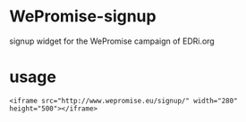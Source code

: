 WePromise-signup
================

signup widget for the WePromise campaign of EDRi.org


# usage
`<iframe src="http://www.wepromise.eu/signup/" width="280" height="500"></iframe>`